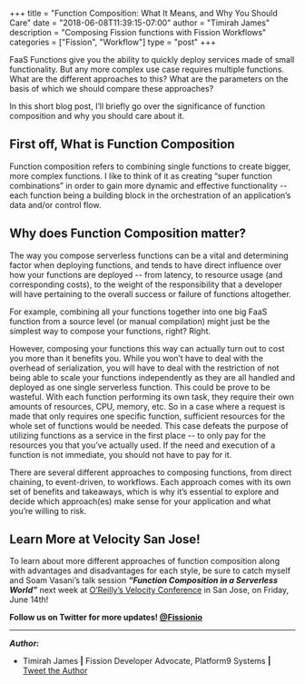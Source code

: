 +++
title = "Function Composition: What It Means, and Why You Should Care"
date = "2018-06-08T11:39:15-07:00"
author = "Timirah James"
description = "Composing Fission functions with Fission Workflows"
categories = ["Fission", "Workflow"]
type = "post"
+++

FaaS Functions give you the ability to quickly deploy services made of small functionality.  But any more complex use case requires multiple functions.  What are the different approaches to this?  What are the parameters on the basis of which we should compare these approaches?  

In this short blog post, I’ll briefly go over the significance of function composition and why you should care about it. 


## First off, What is Function Composition
	
Function composition refers to combining single functions to create bigger, more complex functions. I like to think of it as creating “super function combinations” in order to gain more dynamic and effective functionality -- each function being a building block in the orchestration of an application’s data and/or control flow.


## Why does Function Composition matter?
The way you compose serverless functions can be a vital and determining factor when deploying functions, and tends to have direct influence over how your functions are deployed -- from latency, to resource usage (and corresponding costs), to the weight of the responsibility that a developer will have pertaining to the overall success or failure of functions altogether. 

For example, combining all your functions together into one big FaaS function from a source level (or manual compilation) might just be the simplest way to compose your functions, right? Right. 

However, composing your functions this way can actually turn out to cost you more than it benefits you. While you won’t have to deal with the overhead of serialization, you will have to deal with the restriction of not being able to scale your functions independently as they are all handled and deployed as one single serverless function. This could be prove to be wasteful. With each function performing its own task, they require their own amounts of resources, CPU, memory, etc. So in a case where a request is made that only requires one specific function, sufficient resources for the whole set of functions would be needed. This case defeats the purpose of utilizing functions as a service in the first place -- to only pay for the resources you that you’ve actually used. If the need and execution of a function is not immediate, you should not have to pay for it. 


There are several different approaches to composing functions, from direct chaining, to event-driven, to workflows. Each approach comes with its own set of benefits and takeaways, which is why it’s essential to explore and decide which approach(es) make sense for your application and what you’re willing to risk. 




## Learn More at Velocity San Jose!

To learn about more different approaches of function composition along with advantages and disadvantages for each style, be sure to catch myself and Soam Vasani’s talk session **_“Function Composition in a Serverless World”_** next week at [O’Reilly’s Velocity Conference](https://conferences.oreilly.com/velocity/vl-ca) in San Jose, on Friday, June 14th!


**Follow us on Twitter for more updates! [@Fissionio](https://www.twitter.com/fissionio)**

--- 


**_Author:_**

* Timirah James **|** Fission Developer Advocate, Platform9 Systems  **|**  [Tweet the Author](https://www.twitter.com/timirahj)

